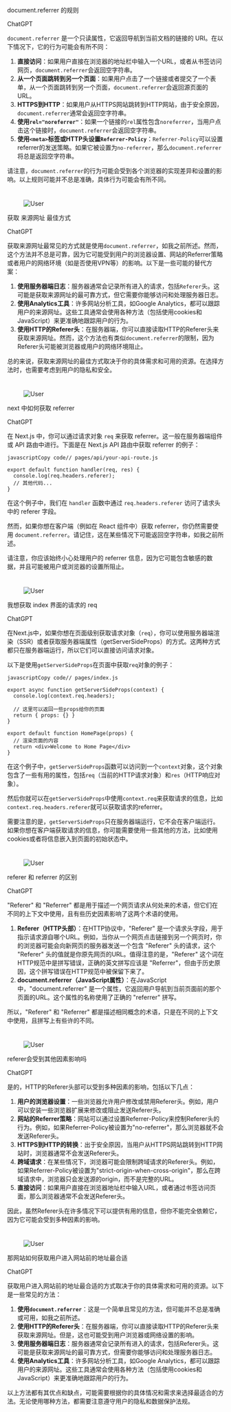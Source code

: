 document.referrer 的规则

ChatGPT

`document.referrer` 是一个只读属性，它返回导航到当前文档的链接的 URI。在以下情况下，它的行为可能会有所不同：

1. **直接访问**：如果用户直接在浏览器的地址栏中输入一个URL，或者从书签访问网页，`document.referrer`会返回空字符串。
2. **从一个页面跳转到另一个页面**：如果用户点击了一个链接或者提交了一个表单，从一个页面跳转到另一个页面，`document.referrer`会返回源页面的URL。
3. **HTTPS到HTTP**：如果用户从HTTPS网站跳转到HTTP网站，由于安全原因，`document.referrer`通常会返回空字符串。
4. **使用`rel="noreferrer"`**：如果一个链接的`rel`属性包含`noreferrer`，当用户点击这个链接时，`document.referrer`会返回空字符串。
5. **使用`<meta>`标签或HTTP头设置`Referrer-Policy`**：`Referrer-Policy`可以设置referrer的发送策略。如果它被设置为`no-referrer`，那么`document.referrer`将总是返回空字符串。

请注意，`document.referrer`的行为可能会受到各个浏览器的实现差异和设置的影响。以上规则可能并不总是准确，具体行为可能会有所不同。





![img](data:image/svg+xml,%3csvg%20xmlns=%27http://www.w3.org/2000/svg%27%20version=%271.1%27%20width=%2738%27%20height=%2738%27/%3e)![User](https://chat.openai.com/_next/image?url=https%3A%2F%2Fs.gravatar.com%2Favatar%2F40be342af99e9e7412f53e768618ec4e%3Fs%3D480%26r%3Dpg%26d%3Dhttps%253A%252F%252Fcdn.auth0.com%252Favatars%252Fwy.png&w=96&q=75)



获取 来源网址 最佳方式



ChatGPT



获取来源网址最常见的方式就是使用`document.referrer`，如我之前所述。然而，这个方法并不总是可靠，因为它可能受到用户的浏览器设置、网站的Referrer策略或者用户的网络环境（如是否使用VPN等）的影响。以下是一些可能的替代方案：

1. **使用服务器端日志**：服务器通常会记录所有进入的请求，包括`Referer`头。这可能是获取来源网址的最可靠方式，但它需要你能够访问和处理服务器日志。
2. **使用Analytics工具**：许多网站分析工具，如Google Analytics，都可以跟踪用户的来源网址。这些工具通常会使用各种方法（包括使用cookies和JavaScript）来更准确地跟踪用户的行为。
3. **使用HTTP的Referer头**：在服务器端，你可以直接读取HTTP的Referer头来获取来源网址。然而，这个方法也有类似`document.referrer`的限制，因为Referer头可能被浏览器或用户的网络环境阻止。

总的来说，获取来源网址的最佳方式取决于你的具体需求和可用的资源。在选择方法时，也需要考虑到用户的隐私和安全。





![img](data:image/svg+xml,%3csvg%20xmlns=%27http://www.w3.org/2000/svg%27%20version=%271.1%27%20width=%2738%27%20height=%2738%27/%3e)![User](https://chat.openai.com/_next/image?url=https%3A%2F%2Fs.gravatar.com%2Favatar%2F40be342af99e9e7412f53e768618ec4e%3Fs%3D480%26r%3Dpg%26d%3Dhttps%253A%252F%252Fcdn.auth0.com%252Favatars%252Fwy.png&w=96&q=75)



next 中如何获取 referrer



ChatGPT



在 Next.js 中，你可以通过请求对象 `req` 来获取 referrer。这一般在服务器端组件或 API 路由中进行。下面是在 Next.js API 路由中获取 referrer 的例子：

```
javascriptCopy code// pages/api/your-api-route.js

export default function handler(req, res) {
  console.log(req.headers.referer);
  // 其他代码...
}
```

在这个例子中，我们在 `handler` 函数中通过 `req.headers.referer` 访问了请求头中的 referer 字段。

然而，如果你想在客户端（例如在 React 组件中）获取 referrer，你仍然需要使用 `document.referrer`。请记住，这在某些情况下可能返回空字符串，如我之前所述。

请注意，你应该始终小心处理用户的 referrer 信息，因为它可能包含敏感的数据，并且可能被用户或浏览器的设置所阻止。





![img](data:image/svg+xml,%3csvg%20xmlns=%27http://www.w3.org/2000/svg%27%20version=%271.1%27%20width=%2738%27%20height=%2738%27/%3e)![User](https://chat.openai.com/_next/image?url=https%3A%2F%2Fs.gravatar.com%2Favatar%2F40be342af99e9e7412f53e768618ec4e%3Fs%3D480%26r%3Dpg%26d%3Dhttps%253A%252F%252Fcdn.auth0.com%252Favatars%252Fwy.png&w=96&q=75)



我想获取 index 界面的请求的 req



ChatGPT



在Next.js中，如果你想在页面级别获取请求对象（`req`），你可以使用服务器端渲染（SSR）或者获取服务器端属性（getServerSideProps）的方式。这两种方式都只在服务器端运行，所以它们可以直接访问请求对象。

以下是使用`getServerSideProps`在页面中获取`req`对象的例子：

```
javascriptCopy code// pages/index.js

export async function getServerSideProps(context) {
  console.log(context.req.headers);

  // 这里可以返回一些props给你的页面
  return { props: {} }
}

export default function HomePage(props) {
  // 渲染页面的内容
  return <div>Welcome to Home Page</div>
}
```

在这个例子中，`getServerSideProps`函数可以访问到一个`context`对象，这个对象包含了一些有用的属性，包括`req`（当前的HTTP请求对象）和`res`（HTTP响应对象）。

然后你就可以在`getServerSideProps`中使用`context.req`来获取请求的信息，比如`context.req.headers.referer`就可以获取请求的referrer。

需要注意的是，`getServerSideProps`只在服务器端运行，它不会在客户端运行。如果你想在客户端获取请求的信息，你可能需要使用一些其他的方法，比如使用cookies或者将信息嵌入到页面的初始状态中。





![img](data:image/svg+xml,%3csvg%20xmlns=%27http://www.w3.org/2000/svg%27%20version=%271.1%27%20width=%2738%27%20height=%2738%27/%3e)![User](https://chat.openai.com/_next/image?url=https%3A%2F%2Fs.gravatar.com%2Favatar%2F40be342af99e9e7412f53e768618ec4e%3Fs%3D480%26r%3Dpg%26d%3Dhttps%253A%252F%252Fcdn.auth0.com%252Favatars%252Fwy.png&w=96&q=75)



referer 和 referrer 的区别



ChatGPT



"Referer" 和 "Referrer" 都是用于描述一个网页请求从何处来的术语，但它们在不同的上下文中使用，且有些历史因素影响了这两个术语的使用。

1. **Referer（HTTP头部）**：在HTTP协议中，"Referer" 是一个请求头字段，用于指示请求源自哪个URL。例如，当你从一个网页点击链接到另一个网页时，你的浏览器可能会向新网页的服务器发送一个包含 "Referer" 头的请求，这个 "Referer" 头的值就是你原先网页的URL。值得注意的是，"Referer" 这个词在HTTP规范中是拼写错误，正确的英文拼写应该是 "Referrer"，但由于历史原因，这个拼写错误在HTTP规范中被保留下来了。
2. **document.referrer（JavaScript属性）**：在JavaScript中，"document.referrer" 是一个属性，它返回用户导航到当前页面前的那个页面的URL。这个属性的名称使用了正确的 "referrer" 拼写。

所以，"Referer" 和 "Referrer" 都是描述相同概念的术语，只是在不同的上下文中使用，且拼写上有些许的不同。





![img](data:image/svg+xml,%3csvg%20xmlns=%27http://www.w3.org/2000/svg%27%20version=%271.1%27%20width=%2738%27%20height=%2738%27/%3e)![User](https://chat.openai.com/_next/image?url=https%3A%2F%2Fs.gravatar.com%2Favatar%2F40be342af99e9e7412f53e768618ec4e%3Fs%3D480%26r%3Dpg%26d%3Dhttps%253A%252F%252Fcdn.auth0.com%252Favatars%252Fwy.png&w=96&q=75)



referer会受到其他因素影响吗



ChatGPT



是的，HTTP的Referer头部可以受到多种因素的影响，包括以下几点：

1. **用户的浏览器设置**：一些浏览器允许用户修改或禁用Referer头。例如，用户可以安装一些浏览器扩展来修改或阻止发送Referer头。
2. **网站的Referrer策略**：网站可以通过设置Referrer-Policy来控制Referer头的行为。例如，如果Referrer-Policy被设置为"no-referrer"，那么浏览器就不会发送Referer头。
3. **HTTPS到HTTP的转换**：出于安全原因，当用户从HTTPS网站跳转到HTTP网站时，浏览器通常不会发送Referer头。
4. **跨域请求**：在某些情况下，浏览器可能会限制跨域请求的Referer头。例如，如果Referrer-Policy被设置为"strict-origin-when-cross-origin"，那么在跨域请求中，浏览器只会发送源的origin，而不是完整的URL。
5. **直接访问**：如果用户直接在浏览器地址栏中输入URL，或者通过书签访问页面，那么浏览器通常不会发送Referer头。

因此，虽然Referer头在许多情况下可以提供有用的信息，但你不能完全依赖它，因为它可能会受到多种因素的影响。





![img](data:image/svg+xml,%3csvg%20xmlns=%27http://www.w3.org/2000/svg%27%20version=%271.1%27%20width=%2738%27%20height=%2738%27/%3e)![User](https://chat.openai.com/_next/image?url=https%3A%2F%2Fs.gravatar.com%2Favatar%2F40be342af99e9e7412f53e768618ec4e%3Fs%3D480%26r%3Dpg%26d%3Dhttps%253A%252F%252Fcdn.auth0.com%252Favatars%252Fwy.png&w=96&q=75)



那网站如何获取用户进入网站前的地址最合适



ChatGPT



获取用户进入网站前的地址最合适的方式取决于你的具体需求和可用的资源。以下是一些常见的方法：

1. **使用`document.referrer`**：这是一个简单且常见的方法，但可能并不总是准确或可用，如我之前所述。
2. **使用HTTP的Referer头**：在服务器端，你可以直接读取HTTP的Referer头来获取来源网址。但是，这也可能受到用户浏览器或网络设置的影响。
3. **使用服务器端日志**：服务器通常会记录所有进入的请求，包括Referer头。这可能是获取来源网址的最可靠方式，但需要你能够访问和处理服务器日志。
4. **使用Analytics工具**：许多网站分析工具，如Google Analytics，都可以跟踪用户的来源网址。这些工具通常会使用各种方法（包括使用cookies和JavaScript）来更准确地跟踪用户的行为。

以上方法都有其优点和缺点，可能需要根据你的具体情况和需求来选择最适合的方法。无论使用哪种方法，都需要注意遵守用户的隐私和数据保护法规。